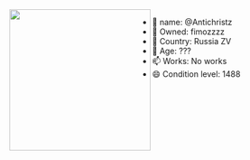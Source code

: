 <img align="left" src="https://media.discordapp.net/attachments/1236751716263919746/1296528307596038297/ded.jpg?ex=67129d94&is=67114c14&hm=367720bb365b26d599c4e2ea0d508bf9d8d8bfa612334b9c753a47042b6853ce&=&format=webp&width=502&height=669" width="250"> 

- 👋 name: @Antichristz
- 👀 Owned: fimozzzz                                                                                                                                            
- 🌱 Country: Russia ZV                                                                                                                                           
- 💞️ Age: ???                                                                                                                                      
- 📫 Works: No works                                                                                                                                          
- 😄 Condition level: 1488
<!---
Antichristz/Antichristz is a ✨ special ✨ repository because its `README.md` (this file) appears on your GitHub profile.
You can click the Preview link to take a look at your changes.
--->
